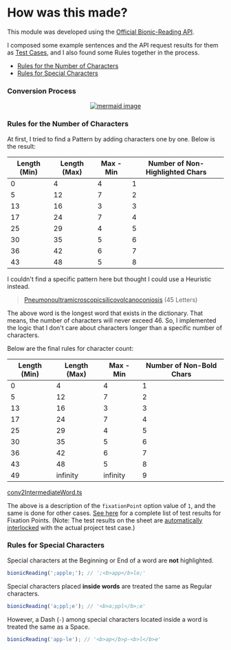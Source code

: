 # How was this made?

This module was developed using the [Official Bionic-Reading API](https://rapidapi.com/bionic-reading-bionic-reading-default/api/bionic-reading1/).

I composed some example sentences and the API request results for them as [Test Cases](./src/__tests__/conv2IntermediateWord.test.ts), and I also found some Rules together in the process.

- [Rules for the Number of Characters](#char-length-rules)
- [Rules for Special Characters](#special-chars-rules)

### Conversion Process

<p align="center">
  <a href="https://mermaid.live/edit#pako:eNp1kcFugzAQRH_F2nPyAxx6cNJDKiohGYkD5uBgt1g1NjKmLQr59xqwBYrSPe3hzWhn9ga14QIS-LSsa1COqUZ-srzMFJMa5eLXVeh4fJlIp6RD1xGlUosJZWkg05JCxixbDMqKwgNOOlZ7vgh8MfOFsbysnsBn1jcTIoElM0tGpdhViT1_MvpbWIecQRfthG0Fl8wJFNl-Qpf36DJv3mcP_uOFpdGy3rvgaIIXjxV4dtGb8WX9SNesEXCMi4tN95h604SOcCwVZ5vqSbebcP0FzoMsL0OE5W1UwwFaH5pJ7j98myEKrhGtoJD4lTP7RYHqu-eGjvtiXrl0xkLywVQvDsAGZ8ioa0icHUSEznI-qA3U_Q8fWL9T">
    <img alt="mermaid image" src="https://mermaid.ink/img/pako:eNp1kcFugzAQRH_F2nPyAxx6cNJDKiohGYkD5uBgt1g1NjKmLQr59xqwBYrSPe3hzWhn9ga14QIS-LSsa1COqUZ-srzMFJMa5eLXVeh4fJlIp6RD1xGlUosJZWkg05JCxixbDMqKwgNOOlZ7vgh8MfOFsbysnsBn1jcTIoElM0tGpdhViT1_MvpbWIecQRfthG0Fl8wJFNl-Qpf36DJv3mcP_uOFpdGy3rvgaIIXjxV4dtGb8WX9SNesEXCMi4tN95h604SOcCwVZ5vqSbebcP0FzoMsL0OE5W1UwwFaH5pJ7j98myEKrhGtoJD4lTP7RYHqu-eGjvtiXrl0xkLywVQvDsAGZ8ioa0icHUSEznI-qA3U_Q8fWL9T">
  </a>
</p>

### Rules for the Number of Characters<a id="char-length-rules"></a>

At first, I tried to find a Pattern by adding characters one by one. Below is the result:

| Length (Min) | Length (Max) | Max - Min | Number of Non-Highlighted Chars |
| ------------ | ------------ | --------- | ------------------------------- |
| 0            | 4            | 4         | 1                               |
| 5            | 12           | 7         | 2                               |
| 13           | 16           | 3         | 3                               |
| 17           | 24           | 7         | 4                               |
| 25           | 29           | 4         | 5                               |
| 30           | 35           | 5         | 6                               |
| 36           | 42           | 6         | 7                               |
| 43           | 48           | 5         | 8                               |

I couldn't find a specific pattern here but thought I could use a Heuristic instead.

> [Pneumonoultramicroscopicsilicovolcanoconiosis](https://en.wikipedia.org/wiki/Longest_word_in_English#cite_note-p45-6) (45 Letters)

The above word is the longest word that exists in the dictionary. That means, the number of characters will never exceed 46. So, I implemented the logic that I don't care about characters longer than a specific number of characters.

Below are the final rules for character count:

| Length (Min) | Length (Max) | Max - Min | Number of Non-Bold Chars |
| ------------ | ------------ | --------- | ------------------------ |
| 0            | 4            | 4         | 1                        |
| 5            | 12           | 7         | 2                        |
| 13           | 16           | 3         | 3                        |
| 17           | 24           | 7         | 4                        |
| 25           | 29           | 4         | 5                        |
| 30           | 35           | 5         | 6                        |
| 36           | 42           | 6         | 7                        |
| 43           | 48           | 5         | 8                        |
| 49           | infinity     | infinity  | 9                        |

[conv2IntermediateWord.ts](./packages/bionic-reading/src/conv2IntermediateWord.ts)

The above is a description of the `fixationPoint` option value of `1`, and the same is done for other cases. [See here](https://docs.google.com/spreadsheets/d/10WDbAPAY7Xl5DT36VuMheTPTTpqx9x0C5sDCnh4BGps/edit#gid=1839148703) for a complete list of test results for Fixation Points. (Note: The test results on the sheet are [automatically interlocked](./packages/bionic-reading/src/__tests__/utils/getFixationPointLastLength.ts) with the actual project test case.)

### Rules for Special Characters<a id="special-chars-rules"></a>

Special characters at the Beginning or End of a word are **not** highlighted.

```ts
bionicReading(';apple;'); // ';<b>app</b>le;'
```

Special characters placed **inside words** are treated the same as Regular characters.

```ts
bionicReading('a;ppl;e'); // '<b>a;ppl</b>;e'
```

However, a Dash (`-`) among special characters located inside a word is treated the same as a Space.

```ts
bionicReading('app-le'); // '<b>ap</b>p-<b>l</b>e'
```
